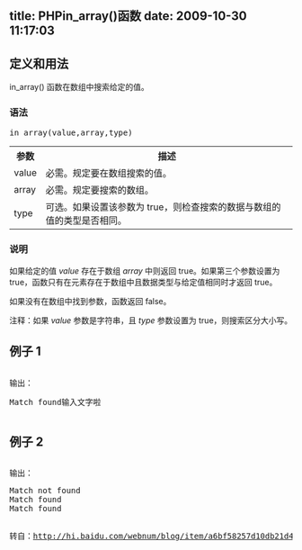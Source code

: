 title: PHPin_array()函数
date: 2009-10-30 11:17:03
---

<div>
	<h2>
		定义和用法</h2>
	<p>
		in_array() 函数在数组中搜索给定的值。</p>
	<h3>
		语法</h3>
	<pre>in_array(value,array,type)</pre>
	<table class="dataintable FCK__ShowTableBorders">
		<tbody>
			<tr>
				<th>
					参数</th>
				<th>
					描述</th>
			</tr>
			<tr>
				<td>
					value</td>
				<td>
					必需。规定要在数组搜索的值。</td>
			</tr>
			<tr>
				<td>
					array</td>
				<td>
					必需。规定要搜索的数组。</td>
			</tr>
			<tr>
				<td>
					type</td>
				<td>
					可选。如果设置该参数为 true，则检查搜索的数据与数组的值的类型是否相同。</td>
			</tr>
		</tbody>
	</table>
	<h3>
		说明</h3>
	<p>
		如果给定的值 <em>value</em> 存在于数组 <em>array</em> 中则返回 true。如果第三个参数设置为 true，函数只有在元素存在于数组中且数据类型与给定值相同时才返回 true。</p>
	<p>
		如果没有在数组中找到参数，函数返回 false。</p>
	<p class="note">
		<span>注释：</span>如果 <em>value</em> 参数是字符串，且 <em>type</em> 参数设置为 true，则搜索区分大小写。</p>
</div>
<div>
	<h2>
		例子 1</h2>
	<pre><?php echo="" else="" if="" match="" not="" people="array("></?php></pre>
	<p>
		输出：</p>
	<pre>Match found输入文字啦 

</pre>
	<h2>
		例子 2</h2>
	<pre><?php br="" echo="" else="" if="" match="" not="" people="array("></?php></pre>
	<p>
		输出：</p>
	<pre>Match not found
Match found
Match found

转自：<a href="http://hi.baidu.com/webnum/blog/item/a6bf58257d10db21d40742d9.html">http://hi.baidu.com/webnum/blog/item/a6bf58257d10db21d40742d9.html</a></pre></div>
